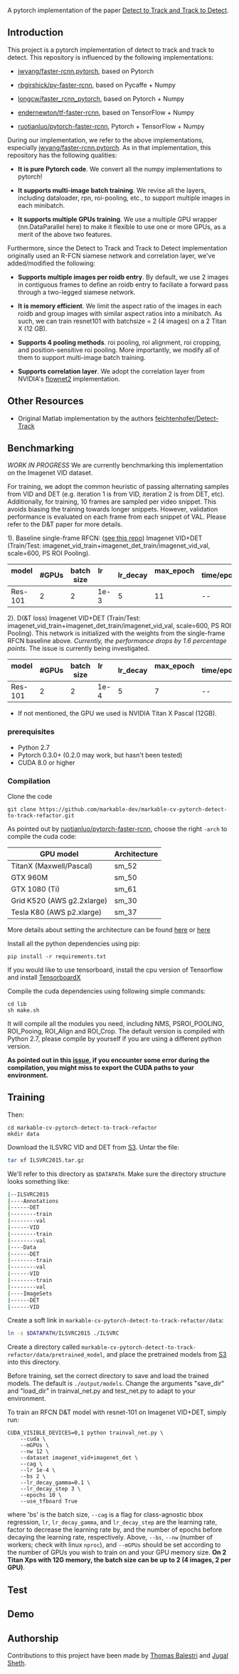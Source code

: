 A pytorch implementation of the paper 
[Detect to Track and Track to Detect](https://arxiv.org/abs/1710.03958).

## Introduction

This project is a pytorch implementation of 
detect to track and track to detect. 
This repository is influenced by the following implementations:

* [jwyang/faster-rcnn.pytorch](https://github.com/jwyang/faster-rcnn.pytorch), based on Pytorch

* [rbgirshick/py-faster-rcnn](https://github.com/rbgirshick/py-faster-rcnn), based on Pycaffe + Numpy

* [longcw/faster_rcnn_pytorch](https://github.com/longcw/faster_rcnn_pytorch), based on Pytorch + Numpy

* [endernewton/tf-faster-rcnn](https://github.com/endernewton/tf-faster-rcnn), based on TensorFlow + Numpy

* [ruotianluo/pytorch-faster-rcnn](https://github.com/ruotianluo/pytorch-faster-rcnn), Pytorch + TensorFlow + Numpy

During our implementation, we refer to the above implementations,
especially 
[jwyang/faster-rcnn.pytorch](https://github.com/jwyang/faster-rcnn.pytorch). 
As in that implementation, this repository has the following qualities: 

* **It is pure Pytorch code**. We convert all the numpy implementations to pytorch!

* **It supports multi-image batch training**. We revise all the layers, including dataloader, rpn, roi-pooling, etc., to support multiple images in each minibatch.

* **It supports multiple GPUs training**. We use a multiple GPU wrapper (nn.DataParallel here) to make it flexible to use one or more GPUs, as a merit of the above two features.

Furthermore, since the Detect to Track and Track to Detect implementation 
originally used an R-FCN siamese network and correlation layer, we've added/modified the following:
* **Supports multiple images per roidb entry**. By default, we use 2 images in contiguous frames to define an roidb entry to faciliate
a forward pass through a two-legged siamese network. 

* **It is memory efficient**. We limit the aspect ratio of the images in each roidb and group images 
with similar aspect ratios into a minibatch. As such, we can train resnet101 with batchsize = 2 (4 images) on a 2 Titan X (12 GB). 

* **Supports 4 pooling methods**. roi pooling, roi alignment, roi cropping, and position-sensitive roi pooling. 
More importantly, we modify all of them to support multi-image batch training.

* **Supports correlation layer**. We adopt the correlation layer from NVIDIA's [flownet2](https://github.com/NVIDIA/flownet2-pytorch)
implementation.
## Other Resources

* Original Matlab implementation by the authors [feichtenhofer/Detect-Track](https://github.com/feichtenhofer/Detect-Track)

## Benchmarking
*WORK IN PROGRESS*
We are currently benchmarking this implementation on the Imagenet VID dataset.

For training, we adopt the common heuristic of passing alternating samples
from VID and DET (e.g. iteration 1 is from VID, iteration 2 is from DET, etc).
Additionally, for training, 10 frames are sampled per video snippet. This
avoids biasing the training towards longer snippets. However, validation performance
is evaluated on each frame from each snippet of VAL. Please refer to the
D&T paper for more details.

1). Baseline single-frame RFCN: ([see this repo](https://github.com/markable-dev/markable-cv-pytorch-rfcn-refactor))
Imagenet VID+DET (Train/Test: imagenet_vid_train+imagenet_det_train/imagenet_vid_val,
scale=600, PS ROI Pooling).

model    | #GPUs | batch size | lr        | lr_decay | max_epoch     |  time/epoch | mem/GPU | mAP
---------|--------|-----|--------|-----|-----|-------|--------|-----
Res-101     | 2 | 2 | 1e-3 | 5   | 11   |  -- | 8021MiB   | 70.3

2). D(&T loss) Imagenet VID+DET
(Train/Test: imagenet_vid_train+imagenet_det_train/imagenet_vid_val, scale=600, PS ROI Pooling).
This network is initialized with the weights from the single-frame RFCN baseline above.
*Currently, the performance drops by 1.6 percentage points*. The issue is currently being
investigated.


model    | #GPUs | batch size | lr        | lr_decay | max_epoch     |  time/epoch | mem/GPU | mAP 
---------|--------|-----|--------|-----|-----|-------|--------|-----
Res-101     | 2 | 2 | 1e-4 | 5   | 7   |  -- | 8021MiB   | 68.7

* If not mentioned, the GPU we used is NVIDIA Titan X Pascal (12GB).

### prerequisites

* Python 2.7
* Pytorch 0.3.0+ (0.2.0 may work, but hasn't been tested)
* CUDA 8.0 or higher

### Compilation

Clone the code
```
git clone https://github.com/markable-dev/markable-cv-pytorch-detect-to-track-refactor.git
```

As pointed out by [ruotianluo/pytorch-faster-rcnn](https://github.com/ruotianluo/pytorch-faster-rcnn), choose the right `-arch` to compile the cuda code:

  | GPU model  | Architecture |
  | ------------- | ------------- |
  | TitanX (Maxwell/Pascal) | sm_52 |
  | GTX 960M | sm_50 |
  | GTX 1080 (Ti) | sm_61 |
  | Grid K520 (AWS g2.2xlarge) | sm_30 |
  | Tesla K80 (AWS p2.xlarge) | sm_37 |
  
More details about setting the architecture can be found [here](https://developer.nvidia.com/cuda-gpus) or [here](http://arnon.dk/matching-sm-architectures-arch-and-gencode-for-various-nvidia-cards/)

Install all the python dependencies using pip:
```
pip install -r requirements.txt
```

If you would like to use tensorboard, install the cpu version of
Tensorflow and install [TensorboardX](https://github.com/lanpa/tensorboard-pytorch)

Compile the cuda dependencies using following simple commands:

```
cd lib
sh make.sh
```

It will compile all the modules you need, including NMS, PSROI_POOLING, ROI_Pooing, ROI_Align and ROI_Crop. 
The default version is compiled with Python 2.7, please compile by yourself if you are using a different python version.

**As pointed out in this [issue](https://github.com/jwyang/faster-rcnn.pytorch/issues/16), if you encounter some error during the compilation, you might miss to export the CUDA paths to your environment.**

## Training


Then:
```
cd markable-cv-pytorch-detect-to-track-refactor
mkdir data
```

Download the ILSVRC VID and DET from
[S3](https://s3.console.aws.amazon.com/s3/buckets/markable-ai-rochester-shared-bucket/?region=us-east-2&tab=overview#).
Untar the file:
```bash
tar xf ILSVRC2015.tar.gz
```
We'll refer to this directory as `$DATAPATH`.
Make sure the directory structure looks something like:
```bash
|--ILSVRC2015
|----Annotations
|------DET
|--------train
|--------val
|------VID
|--------train
|--------val
|----Data
|------DET
|--------train
|--------val
|------VID
|--------train
|--------val
|----ImageSets
|------DET
|------VID
```

Create a soft link in `markable-cv-pytorch-detect-to-track-refactor/data`:

```bash
ln -s $DATAPATH/ILSVRC2015 ./ILSVRC
```

Create a directory called `markable-cv-pytorch-detect-to-track-refactor/data/pretrained_model`,
and place the pretrained models from [S3](https://s3.console.aws.amazon.com/s3/buckets/markable-ai-rochester-shared-bucket/pretrained_Model/?region=us-east-2&tab=overview)
into this directory.

Before training, set the correct directory to save and load the trained models.
The default is `./output/models`.
Change the arguments "save_dir" and "load_dir" in trainval_net.py and test_net.py to adapt to your environment.

To train an RFCN D&T model with resnet-101 on Imagenet VID+DET, simply run:
```
CUDA_VISIBLE_DEVICES=0,1 python trainval_net.py \
    --cuda \
    --mGPUs \
    --nw 12 \
    --dataset imagenet_vid+imagenet_det \
    --cag \
    --lr 1e-4 \
    --bs 2 \
    --lr_decay_gamma=0.1 \
    --lr_decay_step 3 \
    --epochs 10 \
    --use_tfboard True
```
where 'bs' is the batch size, `--cag` is a flag for class-agnostic bbox regression,
`lr`, `lr_decay_gamma`, and `lr_decay_step` are the learning rate, factor to decrease the
learning rate by, and the number of epochs before decaying the learning rate, respectively.
Above, `--bs`, `--nw` (number of workers; check with linux `nproc`),
and `--mGPUs` should be set according to the number of
GPUs you wish to train on and your GPU memory size.
**On 2 Titan Xps with 12G memory, the batch size can be up to 2 (4 images, 2 per GPU)**.

## Test

## Demo

## Authorship

Contributions to this project have been made by [Thomas Balestri](https://github.com/Feynman27) and 
[Jugal Sheth](https://github.com//jugalsheth92).

